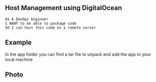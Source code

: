 ## Host Management using DigitalOcean
```
AS A DevOps Engineer
I WANT to be able to package code
SO I can host this code on a remote server
```

## Example
In the app folder you can find a tar file to unpack and add the app to your local machine

## Photo
